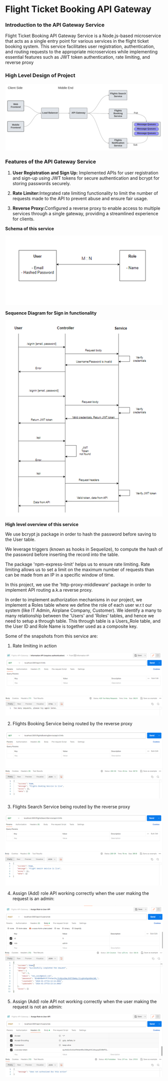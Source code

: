 # Flight Ticket Booking API Gateway


<h3>Introduction to the API Gateway Service</h3>
<p>
    Flight Ticket Booking API Gateway Service is a Node.js-based microservice that acts as a single entry point for various services in the flight ticket booking system. This service facilitates user registration, authentication, and routing requests to the appropriate microservices while implementing essential features such as JWT token authentication, rate limiting, and reverse proxy
</p>


<h3>High Level Design of Project</h3>
<img src="/src/High-Level-Design.png" alt="High level design of project"/>


<h3>Features of the API Gateway Service</h3>
<p>
<ol>
<li><p><b>User Registration and Sign Up:</b> Implemented APIs for user registration and sign-up using JWT tokens for secure authentication and bcrypt for storing passwords securely.</p></li>
<li><p><b>Rate Limiter:</b>Integrated rate limiting functionality to limit the number of requests made to the API to prevent abuse and ensure fair usage.</p></li>
<li><p><b>Reverse Proxy:</b>Configured a reverse proxy to enable access to multiple services through a single gateway, providing a streamlined experience for clients.</p></li>
</ol>
</p>

**Schema of this service**

![Schema_of_authentication_and_Authorization](src/Schema_for_authentication_and_authorization.PNG)

**Sequence Diagram for Sign in functionality**

![Sequence diagram](src/Sequence_diagram_for_signin.PNG)

**High level overview of this service**

We use bcrypt js package in order to hash the password before saving to the User table. 

We leverage triggers (known as hooks in Sequelize), to compute the hash of the password before inserting the record into the table.

The package 'npm-express-limit' helps us to ensure rate limiting. Rate limiting allows us to set a limit on the maximum number of requests than can be made from an IP in a specific window of time.

In this project, we use the 'http-proxy-middleware' package in order to implement API routing a.k.a reverse proxy.

In order to implement authorization mechanisms in our project, we implement a Roles table where we define the role of each user w.r.t our system (like IT Admin, Airplane Company, Customer). We identify a many to many relationship between the 'Users' and 'Roles' tables, and hence we need to setup a through table. This through table is a Users_Role table, and the User ID and Role Name is together used as a composite key.


Some of the snapshots from this service are:

1. Rate limiting in action

![Rate limiting in action](src/Rate_Limiting_in_action.PNG)

2. Flights Booking Service being routed by the reverse proxy

![Flights Booking Service Routing](src/Flights_Booking_Service_API_Routing.PNG)

3. Flights Search Service being routed by the reverse proxy

![Flights Search Service Routing](src/Flights_Search_Service_API_Routing.PNG)

4. Assign (Add) role API working correctly when the user making the request is an admin:

![Successful authorization](src/Successful_authorization_hence_able_to_use_the_assign_API.PNG)

5. Assign (Add) role API not working correctly when the user making the request is not an admin:

![Unsuccessful authorization](src/Authorization_fail_in_case_of_non_admin_role.PNG)